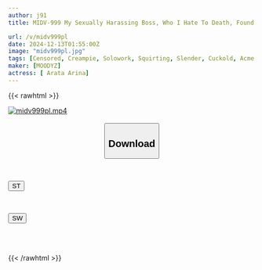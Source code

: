 ```yaml
---
author: j91
title: MIDV-999 My Sexually Harassing Boss, Who I Hate To Death, Found Out About My Weakness And We Shared A Room Together On A Business Trip. Even After The Sun Had Risen Twice, He Continued To Cum Inside Me 10 Times, And I Finally Gave In... Arata Arina

url: /v/midv999pl
date: 2024-12-13T01:55:00Z
image: "midv999pl.jpg"
tags: [Censored, Creampie, Solowork, Squirting, Slender, Cuckold, Acme · Orgasm	]
maker: [MOODYZ]
actress: [ Arata Arina]
---
```



{{< rawhtml >}}

<div class="video" data-videoid="AKxZRRqZOLTWr7">
    <a href="javascript:;">
        <img src="/v/midv999pl/midv999pl.jpg" width="WIDTH" height="HEIGHT" alt="midv999pl.mp4" loading="lazy">
    </a>
</div>

<script type="text/javascript" src="https://j91.asia/asset/on-demand-st.js"></script>

<br>
  <link rel="stylesheet" href="https://j91.asia/asset/bs5.css">
  
  <center>
  <button class="btn btn-primary" type="button" data-bs-toggle="collapse" data-bs-target=".multi-collapse" aria-expanded="false" aria-controls="multiCollapseExample1 multiCollapseExample2"><h2>Download</h2></button></center>
</p>
<div class="row">
  <div class="col">
    <div class="collapse multi-collapse" id="multiCollapseExample1">
      <div class="card card-body">
	      	      <br>
<div class="buttons">  
<p><a href="/v/midv999pl/st.html" target="_blank"><button class="btn-hover color-3"><i class="fa fa-download"></i> ST</button></a></p></div>
    </div>
  </div>
</div>
  <div class="col">
    <div class="collapse multi-collapse" id="multiCollapseExample2">
      <div class="card card-body">
	      <br>
<div class="buttons">
<p><a href="/v/midv999pl/sw.html" target="_blank"><button class="btn-hover color-2"><i class="fa fa-download"></i> SW</button></a></p></div>
<br><br>
      </div>
    </div>
  </div>
</div>

{{< /rawhtml >}}